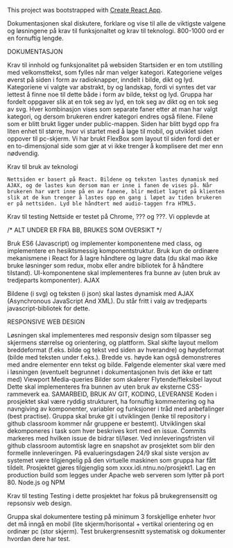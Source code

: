 This project was bootstrapped with [Create React App](https://github.com/facebookincubator/create-react-app).



Dokumentasjonen skal diskutere, forklare og vise til alle de viktigste valgene og løsningene på krav til funksjonaltet og krav til teknologi. 800-1000 ord er en fornuftig lengde. 

DOKUMENTASJON

  Krav til innhold og funksjonalitet på websiden
    Startsiden er en tom utstilling med velkomsttekst, som fylles når man velger kategori. Kategoriene velges øverst på siden i form av radioknapper, inndelt i bilde, dikt og lyd. Kategoriene vi valgte var abstrakt, by og landskap, fordi vi syntes det var lettest å finne noe til dette både i form av bilde, tekst og lyd. Gruppa har fordelt oppgaver slik at en tok seg av lyd, en tok seg av dikt og en tok seg av svg. Hver kombinasjon vises som separate faner etter at man har valgt kategori, og dersom brukeren endrer kategori endres også filene. Filene som er blitt brukt ligger under public-mappen. Siden har blitt bygd opp fra liten enhet til større, hvor vi startet med å lage til mobil, og utviklet siden oppover til pc-skjerm. Vi har brukt FlexBox som layout til siden fordi det er en to-dimensjonal side som gjør at vi ikke trenger å komplisere det mer enn nødvendig.


  Krav til bruk av teknologi

    Nettsiden er basert på React. Bildene og teksten lastes dynamisk med AJAX, og de lastes kun dersom man er inne i fanen de vises på. Når brukeren har vært inne på en av fanene, blir mediet lagret på klienten slik at de kun trenger å lastes opp en gang i løpet av tiden brukeren er på nettsiden. Lyd ble håndtert med audio-taggen fra HTML5.

  Krav til testing
    Nettside er testet på Chrome, ??? og ???. Vi opplevde at




/* ALT UNDER ER FRA BB, BRUKES SOM OVERSIKT */


Bruk ES6 (Javascript) og implementer komponentene med class, og implementere en hesiktsmessig komponentstruktur.
Bruk kun de ordinære mekanismene i React for å lagre håndtere og lagre data (du skal mao ikke bruke løsninger som redux, mobx eller andre bibliotek for å håndtere tilstand).
UI-komponentene skal implementeres fra bunne av (uten bruk av tredjeparts komponenter).
AJAX

Bildene (i svg) og teksten (i json) skal lastes dynamisk med AJAX (Asynchronous JavaScript And XML). Du står fritt i valg av tredjeparts javascript-bibliotek for dette.


RESPONSIVE WEB DESIGN

Løsningen skal implementeres med responsiv design som tilpasser seg skjermens størrelse og orientering, og plattform.
Skal skifte layout mellom breddeformat (f.eks. bilde og tekst ved siden av hverandre) og høydeformat (bilde med teksten under f.eks.). Bredde vs. høyde kan også demonstreres med andre elementer enn tekst og bilde.
Følgende elementer skal være med i løsningen (eventuelt begrunnet i dokumentasjonen hvis det ikke er tatt med)
Viewport
Media-queries
Bilder som skalerer
Flytende/fleksibel layout
Dette skal implementeres fra bunnen av uten bruk av eksterne CSS-rammeverk ea.
SAMARBEID, BRUK AV GIT, KODING, LEVERANSE
Koden i prosjektet skal være ryddig strukturert, ha fornuftig kommentering og ha navngiving av komponenter, variabler og funksjoner i tråd med anbefalinger (best practise).
Gruppa skal bruke git i utviklingen (lenke til repository i github classroom kommer når gruppene er bestemt). Utviklingen skal dekomponeres i task som hver beskrives kort med en issue. Commits markeres med hvilken issue de bidrar til/løser. 
Ved innleveringsfristen vil github classroom automtisk lagre en snapshot av prosjektet som blir den formelle innleveringen. 
På evalueringsdagen 24/9 skal siste versjon av systemet være tilgjengelig på den virtuelle maskinen som gruppa har fått tildelt. Prosjektet gjøres tilgjenglig som xxxx.idi.ntnu.no/prosjekt1. Lag en production build som legges under Apache web serveren som lytter på port 80. 
Node.js og NPM


Krav til testing
Testing i dette prosjektet har fokus på brukegrensensitt og repsonsiv web design. 

Gruppa skal dokumentere testing på minimum 3 forskjellige enheter hvor det må inngå en mobil (lite skjerm/horisontal + vertikal orientering og en ordinær pc (stor skjerm). 
Test brukergrensesnitt systematisk og dokumenter hvordan dere har test.